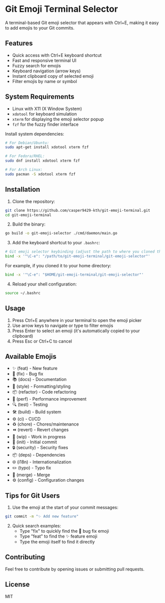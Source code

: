 # Git Emoji Terminal Selector

A terminal-based Git emoji selector that appears with Ctrl+E, making it easy to add emojis to your Git commits.

## Features

- Quick access with Ctrl+E keyboard shortcut
- Fast and responsive terminal UI
- Fuzzy search for emojis
- Keyboard navigation (arrow keys)
- Instant clipboard copy of selected emoji
- Filter emojis by name or symbol

## System Requirements

- Linux with X11 (X Window System)
- `xdotool` for keyboard simulation
- `xterm` for displaying the emoji selector popup
- `fzf` for the fuzzy finder interface

Install system dependencies:

```bash
# For Debian/Ubuntu:
sudo apt-get install xdotool xterm fzf

# For Fedora/RHEL:
sudo dnf install xdotool xterm fzf

# For Arch Linux:
sudo pacman -S xdotool xterm fzf
```

## Installation

1. Clone the repository:
```bash
git clone https://github.com/casper9429-kth/git-emoji-terminal.git
cd git-emoji-terminal
```

2. Build the binary:
```bash
go build -o git-emoji-selector ./cmd/daemon/main.go
```

3. Add the keyboard shortcut to your `.bashrc`:
```bash
# Git emoji selector keybinding (adjust the path to where you cloned the repository)
bind -x '"\C-e": "/path/to/git-emoji-terminal/git-emoji-selector"'
```

For example, if you cloned it to your home directory:
```bash
bind -x '"\C-e": "$HOME/git-emoji-terminal/git-emoji-selector"'
```

4. Reload your shell configuration:
```bash
source ~/.bashrc
```

## Usage

1. Press Ctrl+E anywhere in your terminal to open the emoji picker
2. Use arrow keys to navigate or type to filter emojis
3. Press Enter to select an emoji (it's automatically copied to your clipboard)
4. Press Esc or Ctrl+C to cancel

## Available Emojis

- ✨ (feat) - New feature
- 🐛 (fix) - Bug fix
- 📚 (docs) - Documentation
- 💎 (style) - Formatting/styling
- 📦 (refactor) - Code refactoring
- 🚀 (perf) - Performance improvement
- 🔍 (test) - Testing
- 🛠️ (build) - Build system
- ⚙️ (ci) - CI/CD
- ♻️ (chore) - Chores/maintenance
- ⏪ (revert) - Revert changes
- 🚧 (wip) - Work in progress
- 🎉 (init) - Initial commit
- 🔒 (security) - Security fixes
- 📦 (deps) - Dependencies
- 🌐 (i18n) - Internationalization
- ✏️ (typo) - Typo fix
- 🔀 (merge) - Merge
- ⚙️ (config) - Configuration changes

## Tips for Git Users

1. Use the emoji at the start of your commit messages:
```bash
git commit -m "✨ Add new feature"
```

2. Quick search examples:
   - Type "fix" to quickly find the 🐛 bug fix emoji
   - Type "feat" to find the ✨ feature emoji
   - Type the emoji itself to find it directly

## Contributing

Feel free to contribute by opening issues or submitting pull requests.

## License

MIT